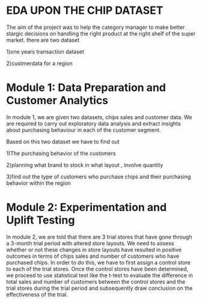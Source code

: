 # EDA UPON THE CHIP DATASET 
The aim of the project was to help the category manager to make better stargic decisions on handling the right product at the right shelf of the super market.
there are two dataset 

1)one years transaction dataset

2)custmerdata for a region 


# Module 1: Data Preparation and Customer Analytics
In module 1, we are given two datasets, chips sales and customer data. We are required to carry out exploratory data analysis and extract insights about purchasing behaviour in each of the customer segment.

Based on this two dataset we have to find out

 1)The purchasing behavior of the customers

 2)planning what brand to stock in what layout , involve quantity 

 3)find out the type of customers who purchase chips and their purchasing behavior within the region

# Module 2: Experimentation and Uplift Testing
In module 2, we are told that there are 3 trial stores that have gone through a 3-month trial period with altered store layouts. We need to assess whether or not these changes in store layouts have resulted in positive outcomes in terms of chips sales and number of customers who have purchased chips. In order to do this, we have to first assign a control store to each of the trial stores. Once the control stores have been determined, we proceed to use statistical test like the t-test to evaluate the difference in total sales and number of customers between the control stores and the trial stores during the trial period and subsequently draw conclusion on the effectiveness of the trial.
